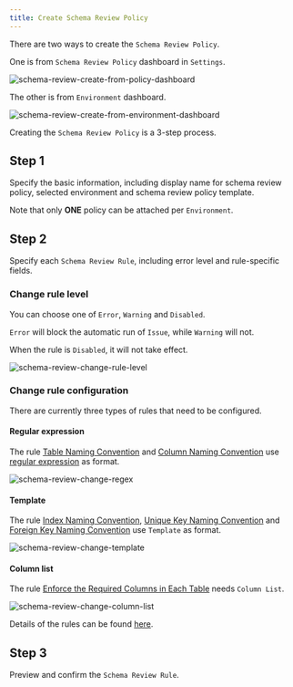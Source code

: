 ```yaml
---
title: Create Schema Review Policy
---
```


There are two ways to create the `Schema Review Policy`.

One is from `Schema Review Policy` dashboard in `Settings`.

![schema-review-create-from-policy-dashboard](/content/docs/schema-review-create-from-policy-dashboard.gif)

The other is from `Environment` dashboard.

![schema-review-create-from-environment-dashboard](/content/docs/schema-review-create-from-environment-dashboard.gif)

Creating the `Schema Review Policy` is a 3-step process.

## Step 1

Specify the basic information, including display name for schema review policy, selected environment and schema review policy template.

<HintBlock type="info">

Note that only **ONE** policy can be attached per `Environment`.

</HintBlock>

## Step 2

Specify each `Schema Review Rule`, including error level and rule-specific fields.

### Change rule level

You can choose one of `Error`, `Warning` and `Disabled`.

`Error` will block the automatic run of `Issue`, while `Warning` will not.

When the rule is `Disabled`, it will not take effect.

![schema-review-change-rule-level](/content/docs/schema-review-change-rule-level.gif)

### Change rule configuration

There are currently three types of rules that need to be configured.

#### Regular expression

The rule [Table Naming Convention](/docs/sql-review/review-rules#naming.table) and [Column Naming Convention](/docs/sql-review/review-rules#naming.column) use [regular expression](https://en.wikipedia.org/wiki/Regular_expression) as format.

![schema-review-change-regex](/content/docs/schema-review-change-regex.gif)

#### Template

The rule [Index Naming Convention](/docs/sql-review/review-rules#naming.index.idx), [Unique Key Naming Convention](/docs/sql-review/review-rules#naming.index.uk) and [Foreign Key Naming Convention](/docs/sql-review/review-rules#naming.index.fk) use `Template` as format.

![schema-review-change-template](/content/docs/schema-review-change-template.gif)

#### Column list

The rule [Enforce the Required Columns in Each Table](/docs/sql-review/review-rules#column.required) needs `Column List`.

![schema-review-change-column-list](/content/docs/schema-review-change-column-list.gif)

Details of the rules can be found [here](/docs/sql-review/review-rules).

## Step 3

Preview and confirm the `Schema Review Rule`.
